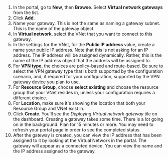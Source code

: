 1. In the portal, go to **New**, then **Browse**. Select **Virtual network gateways** from the list.
2. Click **Add**.
3. Name your gateway. This is not the same as naming a gateway subnet. This is the name of the gateway object. 
4. In **Virtual network**, select the VNet that you want to connect to this gateway.
5. In the settings for the VNet, for the **Public IP address** value, create a name your public IP address. Note that this is not asking for an IP address. The IP address will be assigned dynamically. Rather, this is the name of the IP address object that the address will be assigned to. 
6. For **VPN type**, the choices are policy-based and route-based. Be sure to select the VPN gateway type that is both supported by the configuration scenario, and, if required for your configuration, supported by the VPN gateway device you plan to use.
7. For **Resource Group**, choose **select existing** and choose the resource group that your VNet resides in, unless your configuration requires a different choice.
8. For **Location**, make sure it's showing the location that both your Resource Group and VNet exist in.
9. Click **Create**. You'll see the *Deploying Virtual network gateway* tile on the dashboard. Creating a gateway takes some time. There is a lot going on in the background. Plan for 15 minutes or more. You may need to refresh your portal page in order to see the completed status.
10. After the gateway is created, you can view the IP address that has been assigned to it by looking at the Virtual Network in the portal. The gateway will appear as a connected device. You can view the name and the IP address assigned to the gateway.
